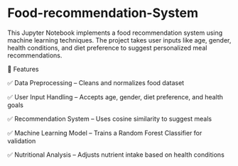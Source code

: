 # Food-recommendation-System
This Jupyter Notebook implements a food recommendation system using machine learning techniques. The project takes user inputs like age, gender, health conditions, and diet preference to suggest personalized meal recommendations.

🚀 Features

✅ Data Preprocessing – Cleans and normalizes food dataset

✅ User Input Handling – Accepts age, gender, diet preference, and health goals

✅ Recommendation System – Uses cosine similarity to suggest meals

✅ Machine Learning Model – Trains a Random Forest Classifier for validation

✅ Nutritional Analysis – Adjusts nutrient intake based on health conditions
